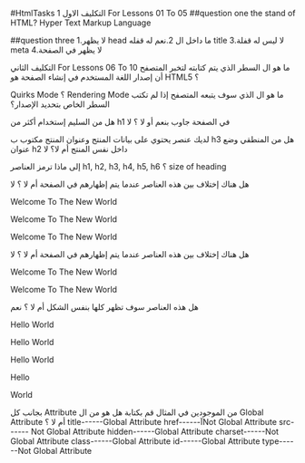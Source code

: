 #HtmlTasks 1
التكليف الاول For Lessons 01 To 05
##question one
the stand of HTML? Hyper Text Markup Language

##question three
1.لا يظهر head ما داخل ال 2.نعم له قفله title 3.لا ليس له قفلة meta 4.لا يظهر في الصفحة

التكليف الثاني For Lessons 06 To 10
ما هو ال السطر الذي يتم كتابته لتخبر المتصفح أن إصدار اللغة المستخدم في إنشاء الصفحة هو HTML5 ؟

Quirks Mode ؟ Rendering Mode ما هو ال الذي سوف يتبعه المتصفح إذا لم تكتب السطر الخاص بتحديد الإصدار؟

هل من السليم إستخدام أكثر من h1 في الصفحة جاوب بنعم أو لا ؟ لا

لديك عنصر يحتوي على بيانات المنتج وعنوان المنتج مكتوب ب h3 هل من المنطقي وضع عنوان h2 داخل نفس المنتج أم لا؟ لا

إلى ماذا ترمز العناصر h1, h2, h3, h4, h5, h6 ؟ size of heading

هل هناك إختلاف بين هذه العناصر عندما يتم إظهارهم في الصفحة أم لا ؟ لا

Welcome To The New World

Welcome To The New World

Welcome To The New World

هل هناك إختلاف بين هذه العناصر عندما يتم إظهارهم في الصفحة أم لا ؟ لا

Welcome To The New World

Welcome To The New World

هل هذه العناصر سوف تظهر كلها بنفس الشكل أم لا ؟ نعم

Hello World

Hello World

Hello World

Hello

World

بجانب كل Attribute من الموجودين في المثال قم بكتابة هل هو من ال Global Attribute أم لا ؟ title------Global Attribute href------آNot Global Attribute src------ Not Global Attribute hidden------Global Attribute charset------Not Global Attribute class------Global Attribute id------Global Attribute type------Not Global Attribute
